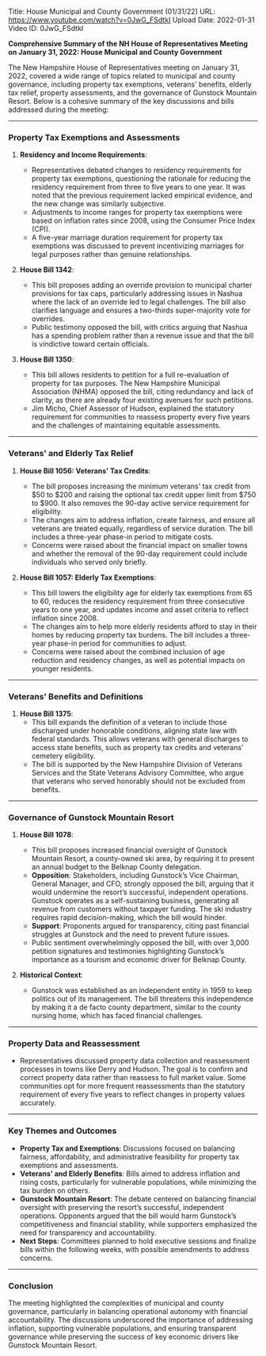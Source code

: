 Title: House Municipal and County Government (01/31/22)
URL: https://www.youtube.com/watch?v=0JwG_FSdtkI
Upload Date: 2022-01-31
Video ID: 0JwG_FSdtkI

**Comprehensive Summary of the NH House of Representatives Meeting on January 31, 2022: House Municipal and County Government**

The New Hampshire House of Representatives meeting on January 31, 2022, covered a wide range of topics related to municipal and county governance, including property tax exemptions, veterans' benefits, elderly tax relief, property assessments, and the governance of Gunstock Mountain Resort. Below is a cohesive summary of the key discussions and bills addressed during the meeting:

---

### **Property Tax Exemptions and Assessments**
1. **Residency and Income Requirements**:
   - Representatives debated changes to residency requirements for property tax exemptions, questioning the rationale for reducing the residency requirement from three to five years to one year. It was noted that the previous requirement lacked empirical evidence, and the new change was similarly subjective.
   - Adjustments to income ranges for property tax exemptions were based on inflation rates since 2008, using the Consumer Price Index (CPI).
   - A five-year marriage duration requirement for property tax exemptions was discussed to prevent incentivizing marriages for legal purposes rather than genuine relationships.

2. **House Bill 1342**:
   - This bill proposes adding an override provision to municipal charter provisions for tax caps, particularly addressing issues in Nashua where the lack of an override led to legal challenges. The bill also clarifies language and ensures a two-thirds super-majority vote for overrides.
   - Public testimony opposed the bill, with critics arguing that Nashua has a spending problem rather than a revenue issue and that the bill is vindictive toward certain officials.

3. **House Bill 1350**:
   - This bill allows residents to petition for a full re-evaluation of property for tax purposes. The New Hampshire Municipal Association (NHMA) opposed the bill, citing redundancy and lack of clarity, as there are already four existing avenues for such petitions.
   - Jim Micho, Chief Assessor of Hudson, explained the statutory requirement for communities to reassess property every five years and the challenges of maintaining equitable assessments.

---

### **Veterans' and Elderly Tax Relief**
1. **House Bill 1056: Veterans' Tax Credits**:
   - The bill proposes increasing the minimum veterans' tax credit from $50 to $200 and raising the optional tax credit upper limit from $750 to $900. It also removes the 90-day active service requirement for eligibility.
   - The changes aim to address inflation, create fairness, and ensure all veterans are treated equally, regardless of service duration. The bill includes a three-year phase-in period to mitigate costs.
   - Concerns were raised about the financial impact on smaller towns and whether the removal of the 90-day requirement could include individuals who served only briefly.

2. **House Bill 1057: Elderly Tax Exemptions**:
   - This bill lowers the eligibility age for elderly tax exemptions from 65 to 60, reduces the residency requirement from three consecutive years to one year, and updates income and asset criteria to reflect inflation since 2008.
   - The changes aim to help more elderly residents afford to stay in their homes by reducing property tax burdens. The bill includes a three-year phase-in period for communities to adjust.
   - Concerns were raised about the combined inclusion of age reduction and residency changes, as well as potential impacts on younger residents.

---

### **Veterans' Benefits and Definitions**
1. **House Bill 1375**:
   - This bill expands the definition of a veteran to include those discharged under honorable conditions, aligning state law with federal standards. This allows veterans with general discharges to access state benefits, such as property tax credits and veterans' cemetery eligibility.
   - The bill is supported by the New Hampshire Division of Veterans Services and the State Veterans Advisory Committee, who argue that veterans who served honorably should not be excluded from benefits.

---

### **Governance of Gunstock Mountain Resort**
1. **House Bill 1078**:
   - This bill proposes increased financial oversight of Gunstock Mountain Resort, a county-owned ski area, by requiring it to present an annual budget to the Belknap County delegation.
   - **Opposition**: Stakeholders, including Gunstock’s Vice Chairman, General Manager, and CFO, strongly opposed the bill, arguing that it would undermine the resort’s successful, independent operations. Gunstock operates as a self-sustaining business, generating all revenue from customers without taxpayer funding. The ski industry requires rapid decision-making, which the bill would hinder.
   - **Support**: Proponents argued for transparency, citing past financial struggles at Gunstock and the need to prevent future issues.
   - Public sentiment overwhelmingly opposed the bill, with over 3,000 petition signatures and testimonies highlighting Gunstock’s importance as a tourism and economic driver for Belknap County.

2. **Historical Context**:
   - Gunstock was established as an independent entity in 1959 to keep politics out of its management. The bill threatens this independence by making it a de facto county department, similar to the county nursing home, which has faced financial challenges.

---

### **Property Data and Reassessment**
- Representatives discussed property data collection and reassessment processes in towns like Derry and Hudson. The goal is to confirm and correct property data rather than reassess to full market value. Some communities opt for more frequent reassessments than the statutory requirement of every five years to reflect changes in property values accurately.

---

### **Key Themes and Outcomes**
- **Property Tax and Exemptions**: Discussions focused on balancing fairness, affordability, and administrative feasibility for property tax exemptions and assessments.
- **Veterans' and Elderly Benefits**: Bills aimed to address inflation and rising costs, particularly for vulnerable populations, while minimizing the tax burden on others.
- **Gunstock Mountain Resort**: The debate centered on balancing financial oversight with preserving the resort’s successful, independent operations. Opponents argued that the bill would harm Gunstock’s competitiveness and financial stability, while supporters emphasized the need for transparency and accountability.
- **Next Steps**: Committees planned to hold executive sessions and finalize bills within the following weeks, with possible amendments to address concerns.

---

### **Conclusion**
The meeting highlighted the complexities of municipal and county governance, particularly in balancing operational autonomy with financial accountability. The discussions underscored the importance of addressing inflation, supporting vulnerable populations, and ensuring transparent governance while preserving the success of key economic drivers like Gunstock Mountain Resort.